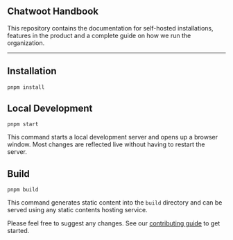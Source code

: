 ## Chatwoot Handbook

This repository contains the documentation for self-hosted installations, features in the product and a complete guide on how we run the organization.

----

## Installation

```console
pnpm install
```

## Local Development

```console
pnpm start
```

This command starts a local development server and opens up a browser window. Most changes are reflected live without having to restart the server.

## Build

```console
pnpm build
```

This command generates static content into the `build` directory and can be served using any static contents hosting service.

Please feel free to suggest any changes. See our [contributing guide](https://www.chatwoot.com/docs/contributing-guide) to get started.

